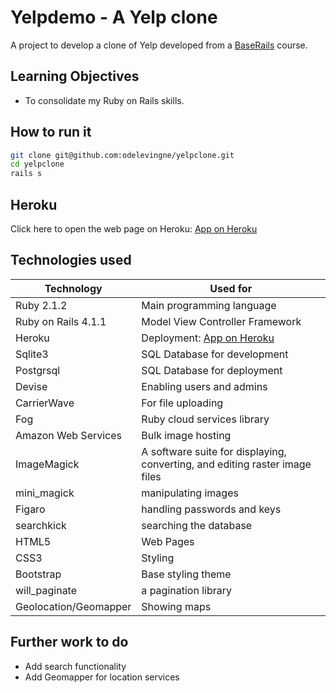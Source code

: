 # Yelpdemo - A Yelp clone
A project to develop a clone of Yelp developed from a [BaseRails] course.

## Learning Objectives
- To consolidate my Ruby on Rails skills. 

## How to run it
```sh
git clone git@github.com:odelevingne/yelpclone.git
cd yelpclone
rails s

```

Heroku
----
Click here to open the web page on Heroku: [App on Heroku]

## Technologies used

|Technology                 |Used for                        |
|---------------------------|--------------------------------|
|Ruby 2.1.2                 |Main programming language       |
|Ruby on Rails 4.1.1        |Model View Controller Framework |
|Heroku                     |Deployment: [App on Heroku]     |
|Sqlite3                    |SQL Database for development    |
|Postgrsql                  |SQL Database for deployment     |
|Devise                     |Enabling users and admins       |
|CarrierWave                |For file uploading              |
|Fog                        |Ruby cloud services library     |
|Amazon Web Services        |Bulk image hosting              |
|ImageMagick                |A software suite for displaying, converting, and editing raster image files|
|mini_magick                |manipulating images             |
|Figaro                     |handling passwords and keys     |
|searchkick                 |searching the database          |
|HTML5                      |Web Pages                       |
|CSS3                       |Styling                         |
|Bootstrap                  |Base styling theme              |
|will_paginate              | a pagination library           |
|Geolocation/Geomapper      |Showing maps                    |


## Further work to do
- Add search functionality
- Add Geomapper for location services


[App on Heroku]:http://baseyelp.herokuapp.com/
[BaseRails]:https://www.baserails.com/
